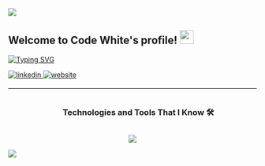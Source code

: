 <img src="https://user-images.githubusercontent.com/73097560/115834477-dbab4500-a447-11eb-908a-139a6edaec5c.gif">

<h2 align="start">
  Welcome to Code White's profile!
  <img src="https://media.giphy.com/media/hvRJCLFzcasrR4ia7z/giphy.gif" width="28">
</h2>
<p align="start">
<a href="https://git.io/typing-svg"><img src="https://readme-typing-svg.demolab.com?font=Fira+Code&duration=3000&pause=500&color=3FE2DD&width=435&lines=Hello%2C+I'm+Dapros.;Systems+engineer.;Web+and+mobile+app+developer.;AI+developer.;Video+game+developer." alt="Typing SVG" /></a>
</p>

<a href="https://www.linkedin.com/in/sergio-romero-dapros/" target="_blank">
<img src=https://img.shields.io/badge/linkedin-%2300acee.svg?color=2FB0AC&style=for-the-badge&logo=linkedin&logoColor=white alt=linkedin style="margin-bottom: 5px;" />
</a>
<a href="https://dapros.netlify.app/" target="_blank">
  <img src="https://img.shields.io/badge/website-3FE2DD.svg?style=for-the-badge&logoColor=white" 
       alt="website" style="margin-bottom: 5px;" />
</a>

---


<div id="user-content-toc">
  <ul align="center">
    <summary><h3 style="display: inline-block">Technologies and Tools That I Know 🛠</h3></summary>
  </ul>
</div>
<!--tech stack icons-->
<p align="center">
  <a href="https://skillicons.dev">
    <img src="https://skillicons.dev/icons?i=html,css,js,ts,react,vite,nextjs,nodejs,tailwind,dart,flutter,postman,express,firebase,mongodb,postgres,mysql,git,github,py,java,lua,robloxstudio,md,discord,blender,vscode,figma,ai,ps" />
  </a>
</p>

<img src="https://user-images.githubusercontent.com/73097560/115834477-dbab4500-a447-11eb-908a-139a6edaec5c.gif">

<!--
**Dapros/Dapros** is a ✨ _special_ ✨ repository because its `README.md` (this file) appears on your GitHub profile.

Here are some ideas to get you started:

- 🔭 I’m currently working on ...
- 🌱 I’m currently learning ...
- 👯 I’m looking to collaborate on ...
- 🤔 I’m looking for help with ...
- 💬 Ask me about ...
- 📫 How to reach me: ...
- 😄 Pronouns: ...
- ⚡ Fun fact: ...
-->
